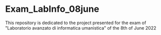 # Exam_LabInfo_08june
This repository is dedicated to the project presented for the exam of "Laboratorio avanzato di informatica umanistica" of the 8th of June 2022
